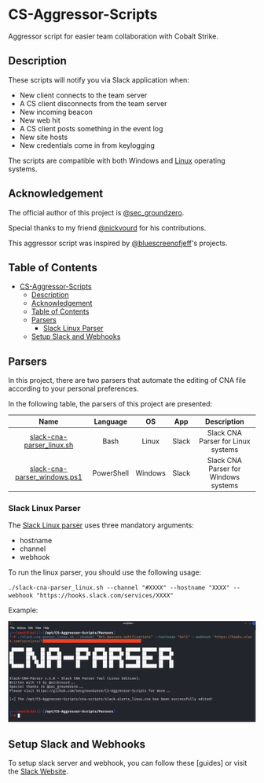 # CS-Aggressor-Scripts

Aggressor script for easier team collaboration with Cobalt Strike.

## Description

These scripts will notify you via Slack application when:

- New client connects to the team server
- A CS client disconnects from the team server
- New incoming beacon
- New web hit
- A CS client posts something in the event log
- New site hosts
- New credentials come in from keylogging

The scripts are compatible with both Windows and [Linux](/cna-scripts/slack-alerts_linux.cna) operating systems.

## Acknowledgement

The official author of this project is [@sec_groundzero](https://twitter.com/sec_groundzero).

Special thanks to my friend [@nickvourd](https://twitter.com/nickvourd) for his contributions.

This aggressor script was inspired by [@bluescreenofjeff](https://twitter.com/bluescreenofjeff)'s projects.

## Table of Contents
- [CS-Aggressor-Scripts](#cs-aggressor-scripts)
  - [Description](#description)
  - [Acknowledgement](#acknowledgement)
  - [Table of Contents](#table-of-contents)
  - [Parsers](#parsers)
    - [Slack Linux Parser](#slcak-linux-parser)
  - [Setup Slack and Webhooks](#setup-slack-and-webhooks)

## Parsers

In this project, there are two parsers that automate the editing of CNA file according to your personal preferences.

In the following table, the parsers of this project are presented:

| Name | Language | OS | App | Description |
|:-----------:|:-----------:|:-----------:|:-----------:|:-----------:
|[slack-cna-parser_linux.sh](/Parsers/slack-cna-parser_linux.sh)| Bash | Linux | Slack | Slack CNA Parser for Linux systems |
|[slack-cna-parser_windows.ps1](/Parsers/slack-cna-parser_windows.ps1)| PowerShell | Windows | Slack | Slack CNA Parser for Windows systems |

### Slack Linux Parser

The [Slack Linux parser](/Parsers/slack-cna-parser_linux.sh) uses three mandatory arguments:

- hostname
- channel
- webhook

To run the linux parser, you should use the following usage:

```
./slack-cna-parser_linux.sh --channel "#XXXX" --hostname "XXXX" --webhook "https://hooks.slack.com/services/XXXX"
```

Example:

![linux-parser-example](/Pictures/linux-parser-example.png)

## Setup Slack and Webhooks

To setup slack server and webhook, you can follow these [guides] or visit the [Slack Website](https://api.slack.com/incoming-webhooks).
